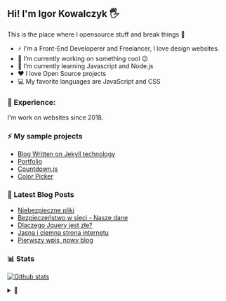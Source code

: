 ## Hi! I'm Igor Kowalczyk 🖐️ 
This is the place where I opensource stuff and break things :rofl:

- ⚡  I'm a Front-End Developerer and Freelancer, I love design websites. 
- 🔭 I’m currently working on something cool :wink:
- 🌱 I’m currently learning Javascript and Node.js
- ❤️ I love Open Source projects
- 💻 My favorite languages are JavaScript and CSS

### 💪 Experience:
I'm work on websites since 2018.

### ⚡ My sample projects

* [Blog Written on Jekyll technology](https://igorkowalczyk.github.io/blog)
* [Portfolio](https://igorkowalczyk.github.io)
* [Countdown.js](https://igorkowalczyk.github.io/countdown.js)
* [Color Picker](https://igorkowalczyk.github.io/color-picker)

### 📕 Latest Blog Posts
<!-- FEED-START -->
 - [Niebezpieczne pliki](https://igorkowalczyk.github.io/blog/internet/2020/07/27/Niebezpieczne-pliki)
- [Bezpieczeństwo w sieci - Nasze dane](https://igorkowalczyk.github.io/blog/internet/2020/01/22/Bezpiecze%C5%84stwo-w-sieci-nasze-dane)
- [Dlaczego Jquery jest złe?](https://igorkowalczyk.github.io/blog/internet/programowanie/javascript/2020/01/19/Dlaczego-Jquery-jest-z%C5%82e)
- [Jasna i ciemna strona internetu](https://igorkowalczyk.github.io/blog/internet/2019/12/28/Jasna-i-ciemna-strona-internetu)
- [Pierwszy wpis, nowy blog](https://igorkowalczyk.github.io/blog/offtop/2019/12/22/Pierwszy-wpis,-nowy-blog)
 <!-- FEED-END -->

### 📊 Stats
[![Github stats](https://readme-igorkowalczyk.vercel.app/api?username=IgorKowalczyk&show_icons=true&include_all_commits=true)](https://igorkowalczyk.github.io)
<!--[![Github stats](https://readme-igorkowalczyk.vercel.app/api?username=IgorKowalczyk&show_icons=true&include_all_commits=true&bg_color=222&title_color=fff&text_color=fff&icon_color=fff&hide_border=true)](https://igorkowalczyk.github.io)-->

<details>
  <summary>🥚</summary>
  <h5>The cake is a lie 🍰❤️</h5>
  <details>
   <summary>&nbsp;</summary>
   <h5>🇵🇱 Liberty For Poland!</h5>
 </details>
</details>
